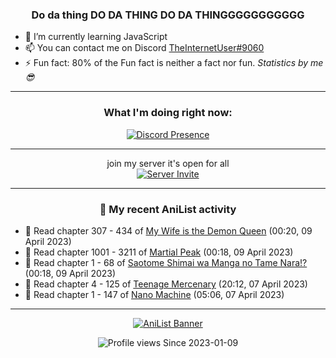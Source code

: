 <div align="center">

### Do da thing DO DA THING DO DA THINGGGGGGGGGGG
</div>

- 🌱 I’m currently learning JavaScript
- 📫 You can contact me on Discord [TheInternetUser#9060](https://discord.com/users/534117072796385300)
- ⚡ Fun fact: 80% of the Fun fact is neither a fact nor fun. _Statistics by me 😎_
<hr>

<div align="center">

### What I'm doing right now:
[![Discord Presence](https://lanyard.cnrad.dev/api/534117072796385300)](https://discord.com/users/534117072796385300)
<hr>

join my server it's open for all <br>
[![Server Invite](https://invidget.switchblade.xyz/bfYgVHxrSs)](https://discord.gg/bfYgVHxrSs)

<hr>
  
### 🌸 My recent AniList activity

</div>

<!-- ANILIST_ACTIVITY:start -->

-   📖 Read chapter 307 - 434 of [My Wife is the Demon Queen](https://anilist.co/manga/107966) (00:20, 09 April 2023)
-   📖 Read chapter 1001 - 3211 of [Martial Peak](https://anilist.co/manga/104494) (00:18, 09 April 2023)
-   📖 Read chapter 1 - 68 of [Saotome Shimai wa Manga no Tame Nara!?](https://anilist.co/manga/103621) (00:18, 09 April 2023)
-   📖 Read chapter 4 - 125 of [Teenage Mercenary](https://anilist.co/manga/126297) (20:12, 07 April 2023)
-   📖 Read chapter 1 - 147 of [Nano Machine](https://anilist.co/manga/120980) (05:06, 07 April 2023)

<!-- ANILIST_ACTIVITY:end -->
<hr>

<div align="center">

[![AniList Banner](https://img.anili.st/User/929966)](https://anilist.co/user/TheInternetUser)

![Profile views](https://gpvc.arturio.dev/TheInternetUse7) Since 2023-01-09

</div>
